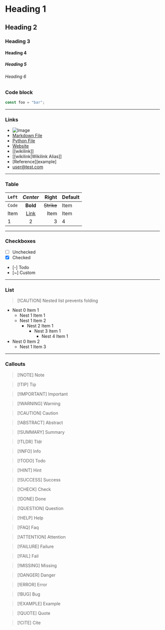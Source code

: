 # Heading 1

## Heading 2

### Heading 3

#### Heading 4

##### Heading 5

###### Heading 6

### Code block

```javascript
const foo = "bar";
```

---

### Links

- ![Image](test.png)
- [Markdown File](test.md)
- [Python File](test.py)
- [Website](https://test.com)
- [[wikilink]]
- [[wikilink|Wikilink Alias]]
- [Reference][example]
- <user@test.com>

---

### Table

| `Left` |   _Center_    |      Right | Default |
| :----- | :-----------: | ---------: | ------- |
| `Code` |   **Bold**    | ~~Strike~~ | Item    |
| Item   | [Link](/test) |       Item | Item    |
| 1      |       2       |          3 | 4       |

---

### Checkboxes

- [ ] Unchecked
- [x] Checked
- [-] Todo
- [~] Custom

---

### List

> [!CAUTION] Nested list prevents folding

- Nest 0 Item 1
  - Nest 1 Item 1
  - Nest 1 Item 2
    - Nest 2 Item 1
      - Nest 3 Item 1
        - Nest 4 Item 1
- Nest 0 Item 2
  - Nest 1 Item 3

---

### Callouts

> [!NOTE] Note

> [!TIP] Tip

> [!IMPORTANT] Important

> [!WARNING] Warning

> [!CAUTION] Caution

> [!ABSTRACT] Abstract

> [!SUMMARY] Summary

> [!TLDR] Tldr

> [!INFO] Info

> [!TODO] Todo

> [!HINT] Hint

> [!SUCCESS] Success

> [!CHECK] Check

> [!DONE] Done

> [!QUESTION] Question

> [!HELP] Help

> [!FAQ] Faq

> [!ATTENTION] Attention

> [!FAILURE] Failure

> [!FAIL] Fail

> [!MISSING] Missing

> [!DANGER] Danger

> [!ERROR] Error

> [!BUG] Bug

> [!EXAMPLE] Example

> [!QUOTE] Quote

> [!CITE] Cite
